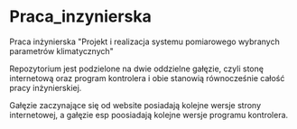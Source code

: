 # Praca_inzynierska
Praca inżynierska "Projekt i realizacja systemu pomiarowego wybranych parametrów klimatycznych"

Repozytorium jest podzielone na dwie oddzielne gałęzie, czyli stonę internetową oraz program kontrolera i obie stanowią równocześnie całość pracy inżynierskiej.

Gałęzie zaczynające się od website posiadają kolejne wersje strony internetowej, a gałęzie esp poosiadają kolejne wersje programu kontrolera.
